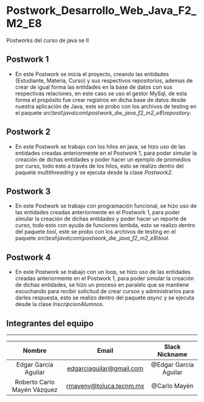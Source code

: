 # Postwork_Desarrollo_Web_Java_F2_M2_E8

Postworks del curso de java se II

## Postwork 1

* En este Postwork se inicia el proyecto, creando las entidades (Estudiante, Materia, Curso) y sus respectivos repositorios, ademas de crear de igual forma las entidades en la base de datos con sus respectivas relaciones, en este caso se uso el gestor MySql, de esta forma el propósito fue crear registros en dicha base de datos desde nuestra aplicación de Java, este se probo con los archivos de testing en el paquete *src\test\java\com\postwork_dw_java_f2_m2_e8\repository*.


## Postwork 2

* En este Postwork se trabajo con los hilos en java, se hizo uso de las entidades creadas anteriormente en el Postwork 1, para poder simular la creación de dichas entidades y poder hacer un ejemplo de promedios por curso, todo esto a través de los hilos, esto se realizo dentro del paquete *multithreading* y se ejecuta desde la clase *Postwork2*.


## Postwork 3

* En este Postwork se trabajo con programación funcional, se hizo uso de las entidades creadas anteriormente en el Postwork 1, para poder simular la creación de dichas entidades y poder hacer un reporte de curso, todo esto con ayuda de funciones lambda, esto se realizo dentro del paquete *tool*, este se probo con los archivos de testing en el paquete *src\test\java\com\postwork_dw_java_f2_m2_e8\tool*.

## Postwork 4

* En este Postwork se trabajo con un loop, se hizo uso de las entidades creadas anteriormente en el Postwork 1, para poder simular la creación de dichas entidades, se hizo un proceso en paralelo que se mantiene escuchando para recibir solicitud de crear cursos y administrarlos para darles respuesta, esto se realizo dentro del paquete *async* y se ejecuta desde la clase *InscripcionAlumnos*.

## Integrantes del equipo

---
|Nombre    |Email     |Slack Nickname|
|:--------:|:--------:|:--------:|
|Edgar García Aguilar|edgarciaguilar@gmail.com|@Edgar García Aguilar|
|Roberto Carlo Mayén Vázquez|rmayenv@toluca.tecnm.mx|@Carlo Mayén|